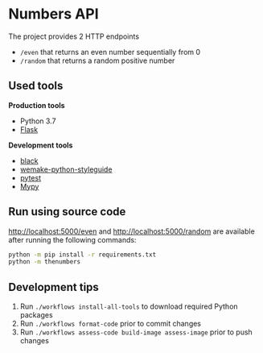 # Numbers API
The project provides 2 HTTP endpoints
- `/even` that returns an even number sequentially from 0
- `/random` that returns a random positive number

## Used tools
**Production tools**
- Python 3.7
- [Flask](https://flask.palletsprojects.com/en/1.1.x/)

**Development tools**
- [black](https://black.readthedocs.io/en/stable/)
- [wemake-python-styleguide](https://wemake-python-stylegui.de/en/latest/)
- [pytest](https://docs.pytest.org/en/latest/)
- [Mypy](https://mypy.readthedocs.io/)

## Run using source code
<http://localhost:5000/even> and <http://localhost:5000/random> are available after running the
following commands:
```bash
python -m pip install -r requirements.txt
python -m thenumbers
```

## Development tips
1. Run `./workflows install-all-tools` to download required Python packages
2. Run `./workflows format-code` prior to commit changes
3. Run `./workflows assess-code build-image assess-image` prior to push changes
